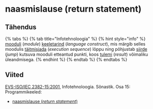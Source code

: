 # naasmislause (return statement)

## Tähendus

{% tabs %}
{% tab title="Infotehnoloogia" %}
{% hint style="info" %}
[mooduli](moodul-module.md) (_module_)  [keeletarind](keeletarind-language-construct.md) (_language construct_), mis märgib selles moodulis [täitmisjada](taeitmisjada-execution-sequence.md) (_execution sequence_) lõppu ning põhjustab [siirde](siire-jump.md) (_jump_)  kutsuva mooduli etteantud punkti, koos [tulemi](tulem-result.md) (_result_) võimaliku üleandmisega.
{% endhint %}
{% endtab %}
{% endtabs %}

## Viited

[EVS-ISO/IEC 2382-15:2001](https://www.evs.ee/et/evs-iso-iec-2382-15-2001), Infotehnoloogia. Sõnastik. Osa 15: Programmikeeled:

* [naasmislause (_return statement_)](https://www.eki.ee/dict/its/index.cgi?Q=D34551E7-6C03-1014-88DC-FC5F0DBED45A\&F=GUID\&C01=1\&C02=0\&C10=1)
